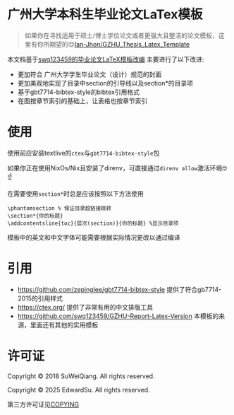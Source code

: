 # 广州大学本科生毕业论文LaTex模板

> 如果你在寻找适用于硕士/博士学位论文或者更强大且整洁的论文模板，这里有你所期望的😊[Ian-Jhon/GZHU_Thesis_Latex_Template](https://github.com/Ian-Jhon/GZHU_Thesis_Latex_Template)

本文档基于[swq123459的毕业论文LaTeX模板改编](https://github.com/swq123459/GZHU-Report-Latex-Version/blob/master/%E5%AE%98%E6%96%B9%E7%89%88-%E6%9C%BA%E7%94%B5%E5%AD%A6%E9%99%A2%E6%AF%95%E4%B8%9A%E8%AE%BA%E6%96%87%E6%A8%A1%E6%9D%BF/document.tex)
主要进行了以下改进:
- 更加符合 广州大学学生毕业论文（设计）规范的封面
- 更加美观地实现了目录中section的引导线以及section*的目录项
- 基于gbt7714-bibtex-style的bibtex引用格式
- 在图按章节索引的基础上，让表格也按章节索引

# 使用

使用前应安装textlive的`ctex`与`gbt7714-bibtex-style`包

如果你正在使用NixOs/Nix且安装了direnv，可直接通过`direnv allow`激活环境🤓☝️

在需要使用`section*`时总是应该按照以下方法使用
```Tex
\phantomsection % 保证目录超链接跳转
\section*{你的标题}
\addcontentsline{toc}{层次(section)}{你的标题} %显示目录项
```

模板中的英文和中文字体可能需要根据实际情况更改以通过编译

# 引用

- https://github.com/zepinglee/gbt7714-bibtex-style 提供了符合gb7714-2015的引用样式
- https://ctex.org/ 提供了非常有用的中文排版工具
- https://github.com/swq123459/GZHU-Report-Latex-Version 本模板的来源，里面还有其他的实用模板

# 许可证

Copyright © 2018 SuWeiQiang. All rights reserved.

Copyright © 2025 EdwardSu. All rights reserved.

第三方许可证见[COPYING](./COPYING)